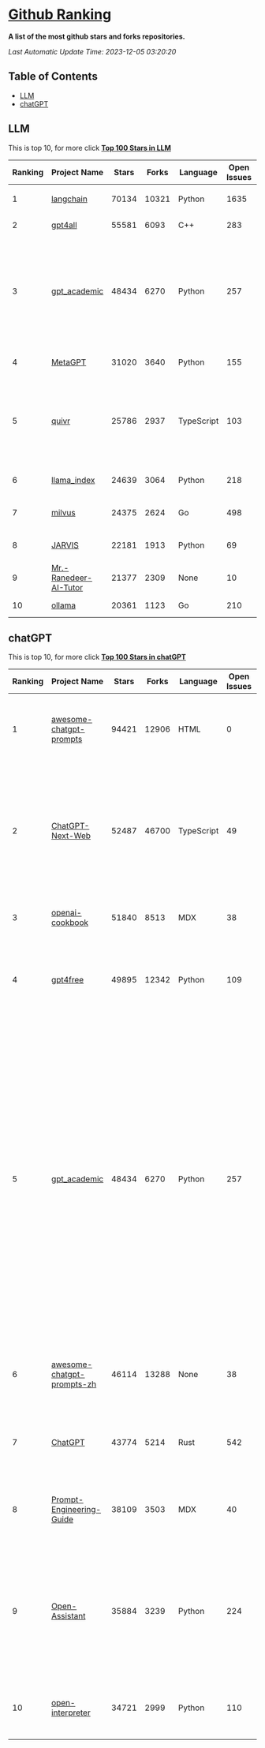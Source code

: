 [Github Ranking](./README.md)
==========

**A list of the most github stars and forks repositories.**

*Last Automatic Update Time: 2023-12-05 03:20:20*

## Table of Contents
 * [LLM](#LLM)
 * [chatGPT](#chatGPT)

## LLM

This is top 10, for more click **[Top 100 Stars in LLM](Top100/LLM.md)**

| Ranking | Project Name | Stars | Forks | Language | Open Issues | Description | Last Commit |
| ------- | ------------ | ----- | ----- | -------- | ----------- | ----------- | ----------- |
| 1 | [langchain](https://github.com/langchain-ai/langchain) | 70134 | 10321 | Python | 1635 | ⚡ Building applications with LLMs through composability ⚡ | 2023-12-05T03:12:43Z |
| 2 | [gpt4all](https://github.com/nomic-ai/gpt4all) | 55581 | 6093 | C++ | 283 | gpt4all: open-source LLM chatbots that you can run anywhere | 2023-12-05T02:04:53Z |
| 3 | [gpt_academic](https://github.com/binary-husky/gpt_academic) | 48434 | 6270 | Python | 257 | 为ChatGPT/GLM提供实用化交互界面，特别优化论文阅读/润色/写作体验，模块化设计，支持自定义快捷按钮&函数插件，支持Python和C++等项目剖析&自译解功能，PDF/LaTex论文翻译&总结功能，支持并行问询多种LLM模型，支持chatglm2等本地模型。兼容文心一言, moss, llama2, rwkv, claude2, 通义千问, 书生, 讯飞星火等。 | 2023-12-04T16:15:24Z |
| 4 | [MetaGPT](https://github.com/geekan/MetaGPT) | 31020 | 3640 | Python | 155 | 🌟 The Multi-Agent Framework: Given one line Requirement, return PRD, Design, Tasks, Repo | 2023-12-05T02:50:33Z |
| 5 | [quivr](https://github.com/StanGirard/quivr) | 25786 | 2937 | TypeScript | 103 | Your GenAI Second Brain 🧠  A personal productivity assistant ⚡️🤖 Chat with your files (PDF, CSV, ...)  & apps using GPT 3.5 / 4 turbo, Private, Anthropic, VertexAI, Ollama, LLMs, that you can share with users !  Local & Private alternative to OpenAI GPTs & ChatGPT. | 2023-12-04T23:37:34Z |
| 6 | [llama_index](https://github.com/run-llama/llama_index) | 24639 | 3064 | Python | 218 | LlamaIndex (formerly GPT Index) is a data framework for your LLM applications | 2023-12-05T01:59:51Z |
| 7 | [milvus](https://github.com/milvus-io/milvus) | 24375 | 2624 | Go | 498 | A cloud-native vector database, storage for next generation AI applications | 2023-12-05T03:19:28Z |
| 8 | [JARVIS](https://github.com/microsoft/JARVIS) | 22181 | 1913 | Python | 69 | JARVIS, a system to connect LLMs with ML community. Paper: https://arxiv.org/pdf/2303.17580.pdf | 2023-12-04T10:58:34Z |
| 9 | [Mr.-Ranedeer-AI-Tutor](https://github.com/JushBJJ/Mr.-Ranedeer-AI-Tutor) | 21377 | 2309 | None | 10 | A GPT-4 AI Tutor Prompt for customizable personalized learning experiences. | 2023-11-18T21:18:14Z |
| 10 | [ollama](https://github.com/jmorganca/ollama) | 20361 | 1123 | Go | 210 | Get up and running with Llama 2 and other large language models locally | 2023-12-05T02:09:48Z |


## chatGPT

This is top 10, for more click **[Top 100 Stars in chatGPT](Top100/chatGPT.md)**

| Ranking | Project Name | Stars | Forks | Language | Open Issues | Description | Last Commit |
| ------- | ------------ | ----- | ----- | -------- | ----------- | ----------- | ----------- |
| 1 | [awesome-chatgpt-prompts](https://github.com/f/awesome-chatgpt-prompts) | 94421 | 12906 | HTML | 0 | This repo includes ChatGPT prompt curation to use ChatGPT better. | 2023-12-01T08:40:04Z |
| 2 | [ChatGPT-Next-Web](https://github.com/Yidadaa/ChatGPT-Next-Web) | 52487 | 46700 | TypeScript | 49 | A well-designed cross-platform ChatGPT UI (Web / PWA / Linux / Win / MacOS). 一键拥有你自己的跨平台 ChatGPT 应用。 | 2023-12-05T00:26:49Z |
| 3 | [openai-cookbook](https://github.com/openai/openai-cookbook) | 51840 | 8513 | MDX | 38 | Examples and guides for using the OpenAI API | 2023-12-04T12:32:21Z |
| 4 | [gpt4free](https://github.com/xtekky/gpt4free) | 49895 | 12342 | Python | 109 | The official gpt4free repository \| various collection of powerful language models | 2023-12-02T22:50:25Z |
| 5 | [gpt_academic](https://github.com/binary-husky/gpt_academic) | 48434 | 6270 | Python | 257 | 为ChatGPT/GLM提供实用化交互界面，特别优化论文阅读/润色/写作体验，模块化设计，支持自定义快捷按钮&函数插件，支持Python和C++等项目剖析&自译解功能，PDF/LaTex论文翻译&总结功能，支持并行问询多种LLM模型，支持chatglm2等本地模型。兼容文心一言, moss, llama2, rwkv, claude2, 通义千问, 书生, 讯飞星火等。 | 2023-12-04T16:15:24Z |
| 6 | [awesome-chatgpt-prompts-zh](https://github.com/PlexPt/awesome-chatgpt-prompts-zh) | 46114 | 13288 | None | 38 | ChatGPT 中文调教指南。各种场景使用指南。学习怎么让它听你的话。 | 2023-12-05T01:36:06Z |
| 7 | [ChatGPT](https://github.com/lencx/ChatGPT) | 43774 | 5214 | Rust | 542 | 🔮 ChatGPT Desktop Application (Mac, Windows and Linux) | 2023-11-28T20:56:18Z |
| 8 | [Prompt-Engineering-Guide](https://github.com/dair-ai/Prompt-Engineering-Guide) | 38109 | 3503 | MDX | 40 | 🐙 Guides, papers, lecture, notebooks and resources for prompt engineering | 2023-11-29T07:35:12Z |
| 9 | [Open-Assistant](https://github.com/LAION-AI/Open-Assistant) | 35884 | 3239 | Python | 224 | OpenAssistant is a chat-based assistant that understands tasks, can interact with third-party systems, and retrieve information dynamically to do so. | 2023-12-04T16:24:01Z |
| 10 | [open-interpreter](https://github.com/KillianLucas/open-interpreter) | 34721 | 2999 | Python | 110 | OpenAI's Code Interpreter in your terminal, running locally | 2023-12-05T02:29:10Z |

